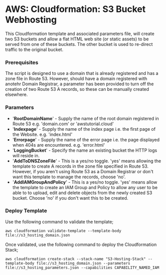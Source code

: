 # AWS: Cloudformation: S3 Bucket Webhosting
This Cloudformation template and associated parameters file, will create two S3 buckets and allow a flat HTML web site (or static assets) to be served from one of these buckets.  The other bucket is used to re-direct traffic to the original bucket.

### Prerequisites

The script is designed to use a domain that is already registered and has a zone file in Route 53.  However, should have a domain registered with anotehr Domain Registrar, a parameter has been provided to turn off the creation of two Route 53 A records, so these can be manually created elsewhere.

### Parameters

- '**RootDomainName**' - Supply the name of the root domain registered in Route 53 e.g. 'domain.com' or 'awstutorial.cloud'
- '**Indexpage**' - Supply the name of the index page i.e. the first page of the Website. e.g. 'index.html'
- '**Errorpage**' - Supply the name of the error page i.e. the page displayed when 404s are encountered. e.g. 'error.html'
- '**LoggingBucket**' - Specify the name an existing bucket the HTTP logs will reside in.
- '**AddToDNSZoneFile**' - This is a yes/no toggle.  'yes' means allowing the template to create A records in the zone file specified in Route 53.  However, if you aren't using Route 53 as a Domain Registrar or don't want this template to manage the records, choose 'no'.
- '**AddIAMGroupAndPolicy**' - This is a yes/no toggle.  'yes' means allow the template to create an IAM Group and Policy to allow any user to be able to to upload, edit and delete objects from the newly created S3 bucket.  Choose 'no' if you don't want this to be created.

### Deploy Template

Use the following command to validate the template;

`aws cloudformation validate-template --template-body file://s3_hosting_domain.json`

Once validated, use the following command to deploy the Cloudformation Stack;

`aws cloudformation create-stack --stack-name "S3-Hosting-Stack" --template-body file://s3_hosting_domain.json --parameters file://s3_hosting_parameters.json --capabilities CAPABILITY_NAMED_IAM`
